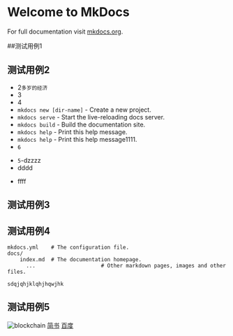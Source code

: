 # Welcome to MkDocs


For full documentation visit [mkdocs.org](https://mkdocs.org).

##测试用例1
## 测试用例2
* 2`多岁的经济`
* 3
* 4
* `mkdocs new [dir-name]` - Create a new project.
* `mkdocs serve` - Start the live-reloading docs server.
* `mkdocs build` - Build the documentation site.
* `mkdocs help` - Print this help message.
* `mkdocs help` - Print this help message1111.
* `6`
+ `5`-dzzzz
+ dddd
- ffff


## 测试用例3
## 测试用例4

    mkdocs.yml    # The configuration file.
    docs/
        index.md  # The documentation homepage.
          ...                     # Other markdown pages, images and other files.

~~~
sdqjqhjklqhjhqwjhk
~~~
## 测试用例5
![blockchain](https://ss0.bdstatic.com/70cFvHSh_Q1YnxGkpoWK1HF6hhy/it/u=702257389,1274025419&fm=27&gp=0.jpg "区块链1111")
[简书](http://jianshu.com)
[百度](http://baidu.com)